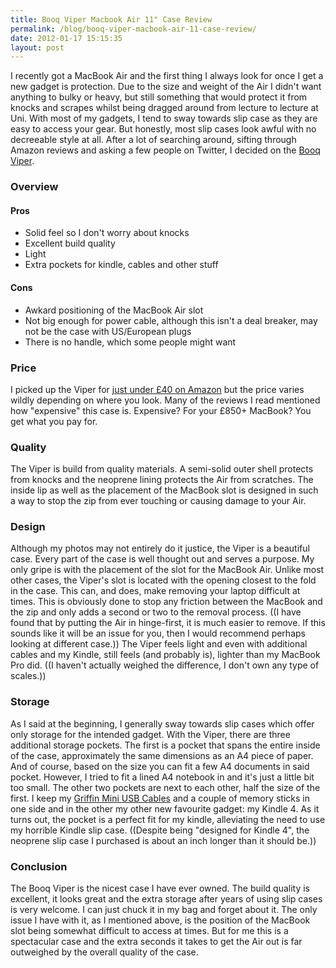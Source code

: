 ```yaml
---
title: Booq Viper Macbook Air 11" Case Review
permalink: /blog/booq-viper-macbook-air-11-case-review/
date: 2012-01-17 15:15:35
layout: post
---
```


I recently got a MacBook Air and the first thing I always look for once I get a new gadget is protection. Due to the size and weight of the Air I didn't want anything to bulky or heavy, but still something that would protect it from knocks and scrapes whilst being dragged around from lecture to lecture at Uni. With most of my gadgets, I tend to sway towards slip case as they are easy to access your gear. But honestly, most slip cases look awful with no decreeable style at all. After a lot of searching around, sifting through Amazon reviews and asking a few people on Twitter, I decided on the [Booq Viper](http://www.booqbags.com/Viper-11-macbook-air-case). 

### Overview

#### Pros

  * Solid feel so I don't worry about knocks
  * Excellent build quality
  * Light
  * Extra pockets for kindle, cables and other stuff
#### Cons

  * Awkard positioning of the MacBook Air slot
  * Not big enough for power cable, although this isn't a deal breaker, may not be the case with US/European plugs
  * There is no handle, which some people might want

### Price

I picked up the Viper for [just under £40 on Amazon](http://www.amazon.co.uk/Booq-Viper-Hard-Case-MacBook/dp/B004C3480E/ref=sr_1_1?ie=UTF8&qid=1326806901&sr=8-1) but the price varies wildly depending on where you look. Many of the reviews I read mentioned how "expensive" this case is. Expensive? For your £850+ MacBook? You get what you pay for. 

### Quality

The Viper is build from quality materials. A semi-solid outer shell protects from knocks and the neoprene lining protects the Air from scratches. The inside lip as well as the placement of the MacBook slot is designed in such a way to stop the zip from ever touching or causing damage to your Air. 

### Design

Although my photos may not entirely do it justice, the Viper is a beautiful case. Every part of the case is well thought out and serves a purpose. My only gripe is with the placement of the slot for the MacBook Air. Unlike most other cases, the Viper's slot is located with the opening closest to the fold in the case. This can, and does, make removing your laptop difficult at times. This is obviously done to stop any friction between the MacBook and the zip and only adds a second or two to the removal process. ((I have found that by putting the Air in hinge-first, it is much easier to remove. If this sounds like it will be an issue for you, then I would recommend perhaps looking at different case.)) The Viper feels light and even with additional cables and my Kindle, still feels (and probably is), lighter than my MacBook Pro did. ((I haven't actually weighed the difference, I don't own any type of scales.))

### Storage

As I said at the beginning, I generally sway towards slip cases which offer only storage for the intended gadget. With the Viper, there are three additional storage pockets. The first is a pocket that spans the entire inside of the case, approximately the same dimensions as an A4 piece of paper. And of course, based on the size you can fit a few A4 documents in said pocket. However, I tried to fit a lined A4 notebook in and it's just a little bit too small. The other two pockets are next to each other, half the size of the first. I keep my [Griffin Mini USB Cables](http://www.amazon.co.uk/Griffin-GC17097-Cable-Micro-Apple/dp/B003T5KXJQ/ref=sr_1_1?ie=UTF8&qid=1326808505&sr=8-1) and a couple of memory sticks in one side and in the other my other new favourite gadget: my Kindle 4. As it turns out, the pocket is a perfect fit for my kindle, alleviating the need to use my horrible Kindle slip case. ((Despite being "designed for Kindle 4", the neoprene slip case I purchased is about an inch longer than it should be.)) 

### Conclusion

The Booq Viper is the nicest case I have ever owned. The build quality is excellent, it looks great and the extra storage after years of using slip cases is very welcome. I can just chuck it in my bag and forget about it. The only issue I have with it, as I mentioned above, is the position of the MacBook slot being somewhat difficult to access at times. But for me this is a spectacular case and the extra seconds it takes to get the Air out is far outweighed by the overall quality of the case.